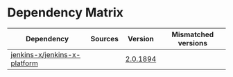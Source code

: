 # Dependency Matrix

Dependency | Sources | Version | Mismatched versions
---------- | ------- | ------- | -------------------
[jenkins-x/jenkins-x-platform](https://github.com/jenkins-x/jenkins-x-platform) |  | [2.0.1894](https://github.com/jenkins-x/jenkins-x-platform/releases/tag/v2.0.1894) | 
